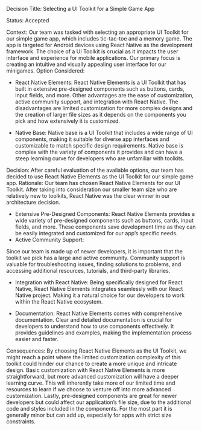 Decision Title:
Selecting a UI Toolkit for a Simple Game App

Status:
Accepted

Context:
Our team was tasked with selecting an appropriate UI Toolkit for our simple game app, which includes tic-tac-toe and a memory game. The app is targeted for Android devices using React Native as the development framework. The choice of a UI Toolkit is crucial as it impacts the user interface and experience for mobile applications. Our primary focus is creating an intuitive and visually appealing user interface for our minigames.
Option Considered:

- React Native Elements: 
React Native Elements is a UI Toolkit that has built in extensive pre-designed components such as buttons, cards, input fields, and more. Other advantages are the ease of customization, active community support, and integration with React Native. The disadvantages are limited customization for more complex designs and the creation of larger file sizes as it depends on the components you pick and how extensively it is customized.

- Native Base:
Native base is a UI Toolkit that includes a wide range of UI components, making it suitable for diverse app interfaces and customizable to match specific design requirements. Native base is complex with the variety of components it provides and can have a steep learning curve for developers who are unfamiliar with toolkits. 

Decision:
After careful evaluation of the available options, our team has decided to use React Native Elements as the UI Toolkit for our simple game app.
Rationale:
Our team has chosen React Native Elements for our UI Toolkit. After taking into consideration our smaller team size who are relatively new to toolkits, React Native was the clear winner in our architecture decision. 
- Extensive Pre-Designed Components:
React Native Elements provides a wide variety of pre-designed components such as buttons, cards, input fields, and more. These components save development time as they can be easily integrated and customized for our app’s specific needs.
- Active Community Support:

Since our team is made up of newer developers, it is important that the toolkit we pick has a large and active community. Community support is valuable for troubleshooting issues, finding solutions to problems, and accessing additional resources, tutorials, and third-party libraries.

- Integration with React Native:
Being specifically designed for React Native, React Native Elements integrates seamlessly with our React Native project. Making it a natural choice for our developers to work within the React Native ecosystem.

- Documentation:
React Native Elements comes with comprehensive documentation. Clear and detailed documentation is crucial for developers to understand how to use components effectively. It provides guidelines and examples, making the implementation process easier and faster.

Consequences:
By choosing React Native Elements as the UI Toolkit, we might reach a point where the limited customization complexity of this toolkit could hinder our chance to create a more unique and intricate design. Basic customization with React Native Elements is more straightforward, but more advanced customization will have a deeper learning curve. This will inherently take more of our limited time and resources to learn if we choose to venture off into more advanced customization. Lastly, pre-designed components are great for newer developers but could affect our application’s file size, due to the additional code and styles included in the components. For the most part it is generally minor but can add up, especially for apps with strict size constraints.
